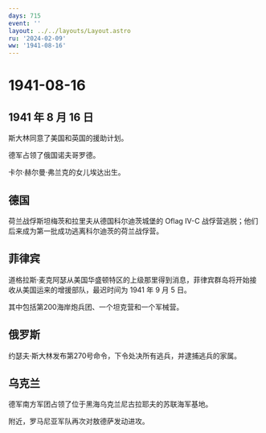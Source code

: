 ```yaml
---
days: 715
event: ''
layout: ../../layouts/Layout.astro
ru: '2024-02-09'
ww: '1941-08-16'
---
```


# 1941-08-16

## 1941 年 8 月 16 日

斯大林同意了美国和英国的援助计划。

德军占领了俄国诺夫哥罗德。

卡尔·赫尔曼·弗兰克的女儿埃达出生。

## 德国

荷兰战俘斯坦梅茨和拉里夫从德国科尔迪茨城堡的 Oflag IV-C
战俘营逃脱；他们后来成为第一批成功逃离科尔迪茨的荷兰战俘营。

## 菲律宾

道格拉斯·麦克阿瑟从美国华盛顿特区的上级那里得到消息，菲律宾群岛将开始接收从美国运来的增援部队，最迟时间为
1941 年 9 月 5 日。

其中包括第200海岸炮兵团、一个坦克营和一个军械营。

## 俄罗斯

约瑟夫·斯大林发布第270号命令，下令处决所有逃兵，并逮捕逃兵的家属。

## 乌克兰

德军南方军团占领了位于黑海乌克兰尼古拉耶夫的苏联海军基地。

附近，罗马尼亚军队再次对敖德萨发动进攻。